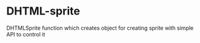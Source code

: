 DHTML-sprite
============

DHTMLSprite function which creates object for creating sprite with simple API to control it
